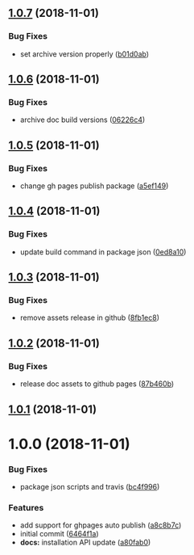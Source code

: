 ## [1.0.7](https://github.com/lokesh-coder/toppy/compare/v1.0.6...v1.0.7) (2018-11-01)


### Bug Fixes

* set archive version properly ([b01d0ab](https://github.com/lokesh-coder/toppy/commit/b01d0ab))

## [1.0.6](https://github.com/lokesh-coder/toppy/compare/v1.0.5...v1.0.6) (2018-11-01)


### Bug Fixes

* archive doc build versions ([06226c4](https://github.com/lokesh-coder/toppy/commit/06226c4))

## [1.0.5](https://github.com/lokesh-coder/toppy/compare/v1.0.4...v1.0.5) (2018-11-01)


### Bug Fixes

* change gh pages publish package ([a5ef149](https://github.com/lokesh-coder/toppy/commit/a5ef149))

## [1.0.4](https://github.com/lokesh-coder/toppy/compare/v1.0.3...v1.0.4) (2018-11-01)


### Bug Fixes

* update build command in package json ([0ed8a10](https://github.com/lokesh-coder/toppy/commit/0ed8a10))

## [1.0.3](https://github.com/lokesh-coder/toppy/compare/v1.0.2...v1.0.3) (2018-11-01)


### Bug Fixes

* remove assets release in github ([8fb1ec8](https://github.com/lokesh-coder/toppy/commit/8fb1ec8))

## [1.0.2](https://github.com/lokesh-coder/toppy/compare/v1.0.1...v1.0.2) (2018-11-01)


### Bug Fixes

* release doc assets to github pages ([87b460b](https://github.com/lokesh-coder/toppy/commit/87b460b))

## [1.0.1](https://github.com/lokesh-coder/toppy.git/compare/v1.0.0...v1.0.1) (2018-11-01)

# 1.0.0 (2018-11-01)


### Bug Fixes

* package json scripts and travis ([bc4f996](https://github.com/lokesh-coder/toppy.git/commit/bc4f996))


### Features

* add support for ghpages auto publish ([a8c8b7c](https://github.com/lokesh-coder/toppy.git/commit/a8c8b7c))
* initial commit ([6464f1a](https://github.com/lokesh-coder/toppy.git/commit/6464f1a))
* **docs:** installation API update ([a80fab0](https://github.com/lokesh-coder/toppy.git/commit/a80fab0))
